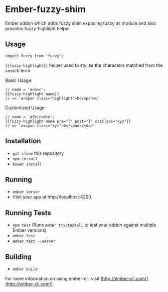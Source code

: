 # Ember-fuzzy-shim
Ember addon which adds fuzzy shim exposing fuzzy as module and also provides fuzzy-highlight helper

## Usage
```
import fuzzy from 'fuzzy';
```

`{{fuzzy-highlight}}` helper used to stylize the characters matched from the search term

Basic Usage:
```
// name = 'a<b>c';
{{fuzzy-highlight name}}
// => 'a<span class="highlight">b</span>c'
```

Customized Usage:
```
// name = 'a[b]c<d>e';
{{fuzzy-highlight name pre="[" post="]" cssClass="xyz"}}
// => 'a<span class="xyz">b</span>c<d>e'
```

## Installation

* `git clone` this repository
* `npm install`
* `bower install`

## Running

* `ember server`
* Visit your app at http://localhost:4200.

## Running Tests

* `npm test` (Runs `ember try:testall` to test your addon against multiple Ember versions)
* `ember test`
* `ember test --server`

## Building

* `ember build`

For more information on using ember-cli, visit [http://ember-cli.com/](http://ember-cli.com/).

